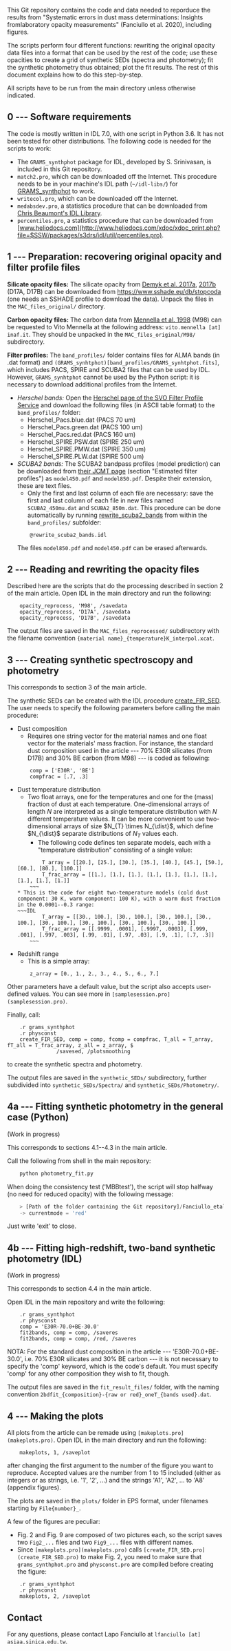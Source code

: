 
This Git repository contains the code and data needed to reporduce the results from "Systematic errors in dust mass determinations: Insights fromlaboratory opacity measurements" (Fanciullo et al. 2020), including figures. 

The scripts perform four different functions: rewriting the original opacity data files into a format that can be used by the rest of the code; use these opacities to create a grid of synthetic SEDs (spectra and photometry); fit the synthetic photometry thus obtained; plot the fit results. The rest of this document explains how to do this step-by-step.

All scripts have to be run from the main directory unless otherwise indicated.


0 --- Software requirements
---------------------------

The code is mostly written in IDL 7.0, with one script in Python 3.6. It has not been tested for other distributions. The following code is needed for the scripts to work:
* The `GRAMS_synthphot` package for IDL, developed by S. Srinivasan, is included in this Git repository.
* `match2.pro`, which can be downloaded off the Internet. This procedure needs to be in your machine's IDL path (`~/idl-libs/`) for [GRAMS_synthphot](grams_synthphot.pro) to work.
* `writecol.pro`, which can be downloaded off the Internet.
* `medabsdev.pro`, a statistics procedure that can be downloaded from [Chris Beaumont's IDL Library](https://www.ifa.hawaii.edu/users/beaumont/code/medabsdev.html). 
* `percentiles.pro`, a statistics procedure that can be downloaded from [www.heliodocs.com](http://www.heliodocs.com/xdoc/xdoc_print.php?file=$SSW/packages/s3drs/idl/util/percentiles.pro).


1 --- Preparation: recovering original opacity and filter profile files
-----------------------------------------------------------------------

**Silicate opacity files:** The silicate opacity from [Demyk et al. 2017a](https://ui.adsabs.harvard.edu/abs/2017A%26A...600A.123D/abstract), [2017b](https://ui.adsabs.harvard.edu/abs/2017A%26A...606A..50D/abstract) (D17A, D17B) can be downloaded from https://www.sshade.eu/db/stopcoda (one needs an SSHADE profile to download the data). Unpack the files in the `MAC_files_original/` directory.

**Carbon opacity files:** The carbon data from [Mennella et al. 1998](https://ui.adsabs.harvard.edu/abs/1998ApJ...496.1058M/abstract) (M98) can be requested to Vito Mennella at the following address: `vito.mennella [at] inaf.it`. They should be unpacked in the `MAC_files_original/M98/` subdirectory.

**Filter profiles:** The `band_profiles/` folder contains files for ALMA bands (in .dat format) and `(GRAMS_synhtphot)[band_profiles/GRAMS_synhtphot.fits]`, which includes PACS, SPIRE and SCUBA2 files that can be used by IDL. However, `GRAMS_synhtphot` cannot be used by the Python script: it is necessary to download additional profiles from the Internet.

* *Herschel bands:* Open the [Herschel page of the SVO Filter Profile Service](http://svo2.cab.inta-csic.es/svo/theory/fps/index.php?mode=browse&gname=Herschel) and download the following files (in ASCII table format) to the `band_profiles/` folder:
    * Herschel_Pacs.blue.dat (PACS 70 um)
    * Herschel_Pacs.green.dat (PACS 100 um)
    * Herschel_Pacs.red.dat (PACS 160 um)
    * Herschel_SPIRE.PSW.dat (SPIRE 250 um)
    * Herschel_SPIRE.PMW.dat (SPIRE 350 um)
    * Herschel_SPIRE.PLW.dat (SPIRE 500 um)
* *SCUBA2 bands:* The SCUBA2 bandpass profiles (model prediction) can be downloaded from [their JCMT page](https://www.eaobservatory.org/jcmt/instrumentation/continuum/scuba-2/filters/) (section "Estimated filter profiles") as `model450.pdf` and `model850.pdf`. Despite their extension, these are text files.
    * Only the first and last column of each file are necessary: save the first and last column of each file in new files named `SCUBA2_450mu.dat` and `SCUBA2_850m.dat`. This procedure can be done automatically by running [rewrite_scuba2_bands](rewrite_scuba2_bands.idl) from within the `band_profiles/` subfolder:
    ~~~IDL
        @rewrite_scuba2_bands.idl
    ~~~
    The files `model850.pdf` and `model450.pdf` can be erased afterwards. 


2 --- Reading and rewriting the opacity files
---------------------------------------------

Described here are the scripts that do the processing described in section 2 of the main article. Open IDL in the main directory and run the following:

~~~IDL
    opacity_reprocess, 'M98', /savedata
    opacity_reprocess, 'D17A', /savedata
    opacity_reprocess, 'D17B', /savedata
~~~

The output files are saved in the `MAC_files_reprocessed/` subdirectory with the filename convention `{material name}_{temperature}K_interpol.xcat`.



3 --- Creating synthetic spectroscopy and photometry
----------------------------------------------------

This corresponds to section 3 of the main article.

The synthetic SEDs can be created with the IDL procedure [create_FIR_SED](create_FIR_SED.pro). The user needs to specify the following parameters before calling the main procedure:
* Dust composition
    * Requires one string vector for the material names and one float vector for the materials' mass fraction. For instance, the standard dust composition used in the article --- 70% E30R silicates (from D17B) and 30% BE carbon (from M98) --- is coded as following:
    ~~~IDL
        comp = ['E30R', 'BE']
        compfrac = [.7, .3]
    ~~~
* Dust temperature distribution
    * Two float arrays, one for the temperatures and one for the (mass) fraction of dust at each temperature. One-dimensional arrays of length *N* are interpreted as a single temperature distribution with *N* different temperature values. It can be more convenient to use two-dimensional arrays of size $N_{T} \times N_{\dist}$, which define $N_{\dist}$ separate distributions of $N_{T}$ values each.
        * The following code defines ten separate models, each with a "temperature distribution" consisting of a single value:
	~~~IDL
            T_array = [[20.], [25.], [30.], [35.], [40.], [45.], [50.], [60.], [80.], [100.]]
            T_frac_array = [[1.], [1.], [1.], [1.], [1.], [1.], [1.], [1.], [1.], [1.]]
        ~~~
	* This is the code for eight two-temperature models (cold dust component: 30 K, warm component: 100 K), with a warm dust fraction in the 0.0001--0.3 range:
	~~~IDL
            T_array = [[30., 100.], [30., 100.], [30., 100.], [30., 100.], [30., 100.], [30., 100.], [30., 100.], [30., 100.]]
            T_frac_array = [[.9999, .0001], [.9997, .0003], [.999, .001], [.997, .003], [.99, .01], [.97, .03], [.9, .1], [.7, .3]]
        ~~~
* Redshift range
    * This is a simple array:
    ~~~IDL
        z_array = [0., 1., 2., 3., 4., 5., 6., 7.]
    ~~~

Other parameters have a default value, but the script also accepts user-defined values. You can see more in `[samplesession.pro](samplesession.pro)`.

Finally, call:
~~~IDL
    .r grams_synthphot
    .r physconst
    create_FIR_SED, comp = comp, fcomp = compfrac, T_all = T_array, fT_all = T_frac_array, z_all = z_array, $
                /savesed, /plotsmoothing 
~~~
to create the synthetic spectra and photometry.

The output files are saved in the `synthetic_SEDs/` subdirectory, further subdivided into `synthetic_SEDs/Spectra/` and `synthetic_SEDs/Photometry/`.


4a --- Fitting synthetic photometry in the general case (Python)
----------------------------------------------------------------

(Work in progress)

This corresponds to sections 4.1--4.3 in the main article.

Call the following from shell in the main repository:

~~~Python
    python photometry_fit.py
~~~

When doing the consistency test ('MBBtest'), the script will stop halfway (no need for reduced opacity) with the following message:

~~~Python
    > [Path of the folder containing the Git repository]/Fanciullo_etal_dust_mass_systematics/photometry_fit.py(633)<module>()
    -> currentmode = 'red'
~~~

Just write 'exit' to close.



4b --- Fitting high-redshift, two-band synthetic photometry (IDL)
-----------------------------------------------------------------

(Work in progress)

This corresponds to section 4.4 in the main article.

Open IDL in the main repository and write the following:

~~~IDL
    .r grams_synthphot
    .r physconst
    comp = 'E30R-70.0+BE-30.0'
    fit2bands, comp = comp, /saveres
    fit2bands, comp = comp, /red, /saveres
~~~

NOTA: For the standard dust composition in the article --- 'E30R-70.0+BE-30.0', i.e. 70% E30R silicates and 30% BE carbon --- it is not necessary to specify the 'comp' keyword, which is the code's default. You must specify 'comp' for any other composition they wish to fit, though.

The output files are saved in the `fit_result_files/` folder, with the naming convention `2bdfit_{composition}-{raw or red}_oneT_{bands used}.dat`.


4 --- Making the plots
----------------------

All plots from the article can be remade using `[makeplots.pro](makeplots.pro)`. Open IDL in the main directory and run the following:
~~~IDL
    makeplots, 1, /saveplot
~~~
after changing the first argument to the number of the figure you want to reproduce. Accepted values are the number from 1 to 15 included (either as integers or as strings, i.e. '1', '2', ...) and the strings 'A1', 'A2', ... to 'A8' (appendix figures).

The plots are saved in the `plots/` folder in EPS format, under filenames starting by `File{number}_`.

A few of the figures are peculiar:
* Fig. 2 and Fig. 9 are composed of two pictures each, so the script saves two `Fig2_...` files and two `Fig9_...` files with different names.
* Since `[makeplots.pro](makeplots.pro)` calls `[create_FIR_SED.pro](create_FIR_SED.pro)` to make Fig. 2, you need to make sure that `grams_synthphot.pro` and `physconst.pro` are compiled before creating the figure:
~~~IDL
    .r grams_synthphot
    .r physconst
    makeplots, 2, /saveplot
~~~


Contact
-------

For any questions, please contact Lapo Fanciullo at `lfanciullo [at] asiaa.sinica.edu.tw`.